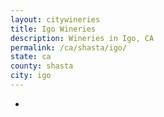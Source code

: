 ```yaml
---
layout: citywineries
title: Igo Wineries
description: Wineries in Igo, CA
permalink: /ca/shasta/igo/
state: ca
county: shasta
city: igo
---
```

-

